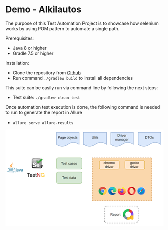 # Demo - Alkilautos

The purpose of this Test Automation Project is to showcase how selenium works by using POM pattern to automate a single path. 

Prerequisites:
- Java 8 or higher
- Gradle 7.5 or higher

Installation:
- Clone the repository from [Github](https://github.com)
- Run command ```./gradlew build``` to install all dependencies

This suite can be easily run via command line by following the next steps:
- Test suite: ```./gradlew clean test```

Once automation test execution is done, the following command is needed to run to generate the report in Allure
- ```allure serve allure-results```

![img.png](media/img.png)

